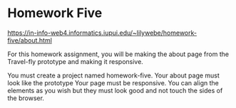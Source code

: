 # Homework Five

https://in-info-web4.informatics.iupui.edu/~lilywebe/homework-five/about.html

For this homework assignment, you will be making the about page from the Travel-fly prototype and making it responsive.

You must create a project named homework-five.
Your about page must look like the prototype
Your page must be responsive. 
You can align the elements as you wish but they must look good and not touch the sides of the browser.


